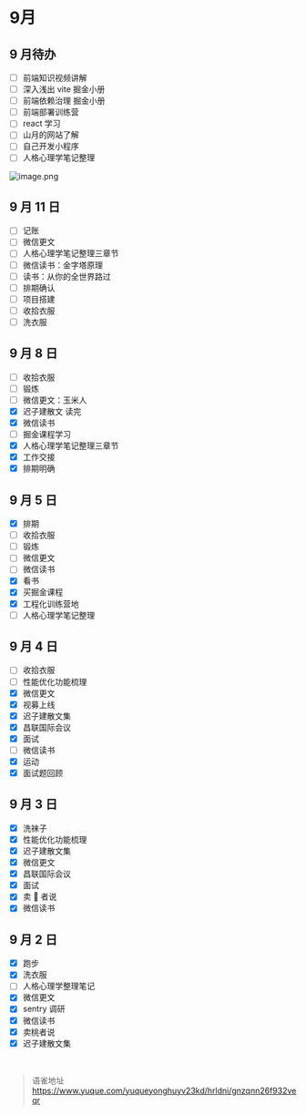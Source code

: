 # 9月
## 9 月待办

- [ ] 前端知识视频讲解
- [ ] 深入浅出 vite 掘金小册
- [ ] 前端依赖治理 掘金小册
- [ ] 前端部署训练营
- [ ] react 学习
- [ ] 山月的网站了解
- [ ] 自己开发小程序
- [ ] 人格心理学笔记整理

![image.png](https://cdn.nlark.com/yuque/0/2023/png/1572912/1693809857064-06ec599b-3b87-463d-991c-19ad203117e9.png#averageHue=%23dfb492&clientId=u3519cd5e-1853-4&from=paste&height=560&id=uf9081c3e&originHeight=1120&originWidth=2040&originalType=binary&ratio=1&rotation=0&showTitle=false&size=422382&status=done&style=none&taskId=u0d372409-9246-449e-a442-3fb609eeae3&title=&width=1020)

## 9 月 11 日

- [ ] 记账
- [ ] 微信更文
- [ ] 人格心理学笔记整理三章节
- [ ] 微信读书：金字塔原理
- [ ] 读书：从你的全世界路过
- [ ] 排期确认
- [ ] 项目搭建
- [ ] 收拾衣服
- [ ] 洗衣服

## 9 月 8 日

- [ ] 收拾衣服
- [ ] 锻炼
- [ ] 微信更文：玉米人
- [x] 迟子建散文 读完
- [x] 微信读书
- [ ] 掘金课程学习
- [x] 人格心理学笔记整理三章节
- [x] 工作交接
- [x] 排期明确

## 9 月 5 日

- [x] 排期
- [ ] 收拾衣服
- [ ] 锻炼
- [ ] 微信更文
- [ ] 微信读书
- [x] 看书
- [x] 买掘金课程
- [x] 工程化训练营地
- [ ] 人格心理学笔记整理

## 9 月 4 日

- [ ] 收拾衣服
- [ ] 性能优化功能梳理
- [x] 微信更文
- [x] 视募上线
- [x] 迟子建散文集
- [x] 昌联国际会议
- [x] 面试
- [ ] 微信读书
- [x] 运动
- [x] 面试题回顾

## 9 月 3 日

- [x] 洗袜子
- [x] 性能优化功能梳理
- [x] 迟子建散文集
- [x] 微信更文
- [x] 昌联国际会议
- [x] 面试
- [x] 卖 🍑 者说
- [x] 微信读书

## 9 月 2 日

- [x] 跑步
- [x] 洗衣服
- [ ] 人格心理学整理笔记
- [x] 微信更文
- [x] sentry 调研
- [x] 微信读书
- [x] 卖桃者说
- [x] 迟子建散文集

<br>
  
> 语雀地址 https://www.yuque.com/yuqueyonghuyv23kd/hrldni/gnzqnn26f932veqr